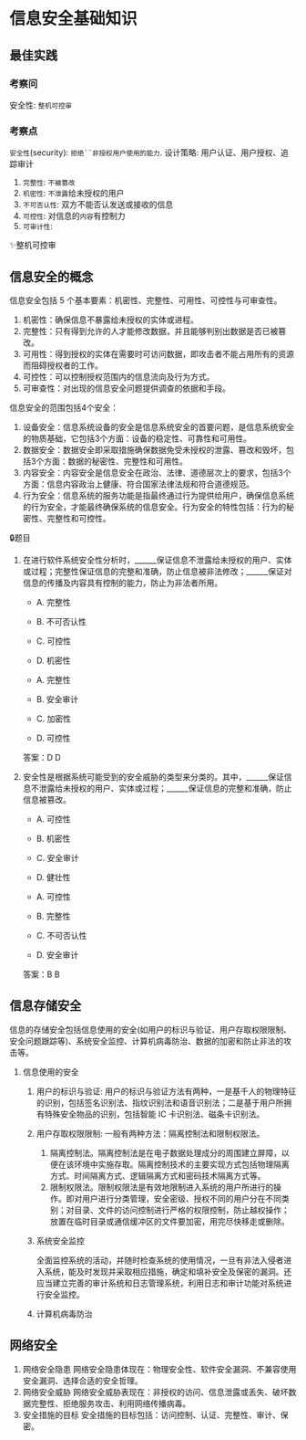 # 信息安全基础知识

## 最佳实践


### 考察问

安全性: `整机可控审`

### 考察点

`安全性`(security): `拒绝``非授权用户使用的能力`. 设计策略: 用户认证、用户授权、追踪审计

1. `完整性`: `不被篡改`
2. `机密性`: `不泄露`给未授权的用户
3. `不可否认性`: 双方不能否认发送或接收的信息
4. `可控性`: 对信息的`内容`有控制力
5. `可审计性`:

✨整机可控审



## 信息安全的概念

信息安全包括 5 个基本要素：机密性、完整性、可用性、可控性与可审查性。
1. 机密性：确保信息不暴露给未授权的实体或进程。
2. 完整性：只有得到允许的人才能修改数据，并且能够判别出数据是否已被篡改。
3. 可用性：得到授权的实体在需要时可访问数据，即攻击者不能占用所有的资源而阻碍授权者的工作。
4. 可控性：可以控制授权范围内的信息流向及行为方式。
5. 可审查性：对出现的信息安全问题提供调查的依据和手段。


信息安全的范围包括4个安全：

1. 设备安全：信息系统设备的安全是信息系统安全的首要问题，是信息系统安全的物质基础，它包括3个方面：设备的稳定性、可靠性和可用性。 
2. 数据安全：数据安全即采取措施确保数据免受未授权的泄露、篡改和毁坏，包括3个方面：数据的秘密性、完整性和可用性。
3. 内容安全：内容安全是信息安全在政治、法律、道德层次上的要求，包括3个方面：信息内容政治上健康、符合国家法律法规和符合道德规范。 
4. 行为安全：信息系统的服务功能是指最终通过行为提供给用户，确保信息系统的行为安全，才能最终确保系统的信息安全。行为安全的特性包括：行为的秘密性、完整性和可控性。 


🔒题目

1. 在进行软件系统安全性分析时，______保证信息不泄露给未授权的用户、实体或过程；完整性保证信息的完整和准确，防止信息被非法修改；______保证对信息的传播及内容具有控制的能力，防止为非法者所用。

    - A. 完整性
    - B. 不可否认性
    - C. 可控性 
    - D. 机密性

    - A. 完整性
    - B. 安全审计
    - C. 加密性 
    - D. 可控性

    答案：D D 

2. 安全性是根据系统可能受到的安全威胁的类型来分类的。其中，______保证信息不泄露给未授权的用户、实体或过程；______保证信息的完整和准确，防止信息被篡改。

    - A. 可控性
    - B. 机密性
    - C. 安全审计 
    - D. 健壮性

    - A. 可控性
    - B. 完整性
    - C. 不可否认性 
    - D. 安全审计

    答案：B B 



## 信息存储安全


信息的存储安全包括信息使用的安全(如用户的标识与验证、用户存取权限限制、安全问题跟踪等)、系统安全监控、计算机病毒防治、数据的加密和防止非法的攻击等。

1. 信息使用的安全
    1. 用户的标识与验证: 用户的标识与验证方法有两种，一是基千人的物理特征的识别，包括签名识别法、指纹识别法和语音识别法；二是基于用户所拥有特殊安全物品的识别，包括智能 IC 卡识别法、磁条卡识别法。
    2. 用户存取权限限制: 一般有两种方法：隔离控制法和限制权限法。

        1. 隔离控制法。隔离控制法是在电子数据处理成分的周围建立屏障，以便在该环境中实施存取。隔离控制技术的主要实现方式包括物理隔离方式、时间隔离方式、逻辑隔离方式和密码技术隔离方式等。
        2.  限制权限法。限制权限法是有效地限制进入系统的用户所进行的操作。即对用户进行分类管理，安全密级、授权不同的用户分在不同类别；对目录、文件的访问控制进行严格的权限控制，防止越权操作；放置在临时目录或通信缓冲区的文件要加密，用完尽快移走或删除。

    3. 系统安全监控

        全面监控系统的活动，并随时检查系统的使用情况，一旦有非法入侵者进入系统，能及时发现并采取相应措施，确定和填补安全及保密的漏洞。还应当建立完善的审计系统和日志管理系统，利用日志和审计功能对系统进行安全监控。

    4. 计算机病毒防治



## 网络安全

1. 网络安全隐患
    网络安全隐患体现在：物理安全性、软件安全漏洞、不兼容使用安全漏洞、选择合适的安全哲理。
2. 网络安全威胁
    网络安全威胁表现在：非授权的访问、信息泄露或丢失、破坏数据完整性、拒绝服务攻击、利用网络传播病毒。 
3. 安全措施的目标
    安全措施的目标包括：访问控制、认证、完整性、审计、保密。 


























